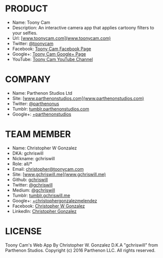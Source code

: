 

PRODUCT
=======
- Name: Toony Cam
- Description: An interactive camera app that applies cartoony filters to your selfies.
- Url: [www.toonycam.com](www.toonycam.com)
- Twitter: [@toonycam](www.twitter.com/toonycam)
- Facebook: [Toony Cam Facebook Page](www.facebook.com/Toony-Cam-1837054459870891/)
- Google+: [Toony Cam Google+ Page](https://plus.google.com/b/102035563590582507938/102035563590582507938)
- YouTube: [Toony Cam YouTube Channel](https://www.youtube.com/channel/UC3YeCpnPJtq_caK01ivWCHg)


COMPANY
=======
- Name: Parthenon Studios Ltd
- Site: [www.parthenonstudios.com](www.parthenonstudios.com)
- Twitter: [@parthenonus](www.twitter.com/parthenonus)
- Tumblr: [tumblr.parthenonstudios.com](tumblr.toonycam.com)
- Google+: [+parthenonstudios](plus.google.com/+parthenonstudios)


TEAM MEMBER
===========
- Name: Christopher W Gonzalez
- DKA: gchriswill
- Nickname: gchriswill
- Role: all/*
- Email: christopher@toonycam.com
- Site: [www.gchriswill.me](www.gchriswill.me)
- Github: [gchriswill](www.github.com/gchriswill)
- Twitter: [@gchriswill](www.twitter.com/gchriswill)
- Medium: [@gchriswill](https://medium.com/@gchriswill)
- Tumblr: [tumblr.gchriswill.me](tumblr.gchriswill.me)
- Google+: [+christophergonzalezmelendez](plus.google.com/+christophergonzalezmelendez)
- Facebook: [Christopher W Gonzalez](www.facebook.com/christophergonzalezmelendez)
- LinkedIn: [Christopher Gonzalez](https://www.linkedin.com/in/gchriswill)


LICENSE
=======
Toony Cam's Web App By Christopher W. Gonzalez D.K.A "gchriswill" from Parthenon Studios. Copyright (c) 2016 Parthenon LLC. All rights reserved.
